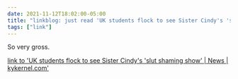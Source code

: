 ```yaml
---
date: 2021-11-12T18:02:00-05:00
title: "linkblog: just read 'UK students flock to see Sister Cindy's 'slut shaming show' | News | kykernel.com'"
tags: ["link"]
---
```

So very gross.
 
[link to 'UK students flock to see Sister Cindy's 'slut shaming show' | News | kykernel.com'](http://www.kykernel.com/news/uk-students-flock-to-see-sister-cindys-slut-shaming-show/article_07c74b8a-4401-11ec-aab9-2b73adc45618.html)
